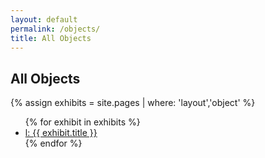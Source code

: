 ```yaml
---
layout: default
permalink: /objects/
title: All Objects
---
```


<h2 class='page-title'>All Objects</h2>

{% assign exhibits = site.pages | where: 'layout','object' %}
<ul>
  {% for exhibit in exhibits %}
    <li>
      <a href='{{ exhibit.url | absolute_url }}'>
        l: {{ exhibit.title }}
      </a>
    </li>
  {% endfor %}
</ul>
